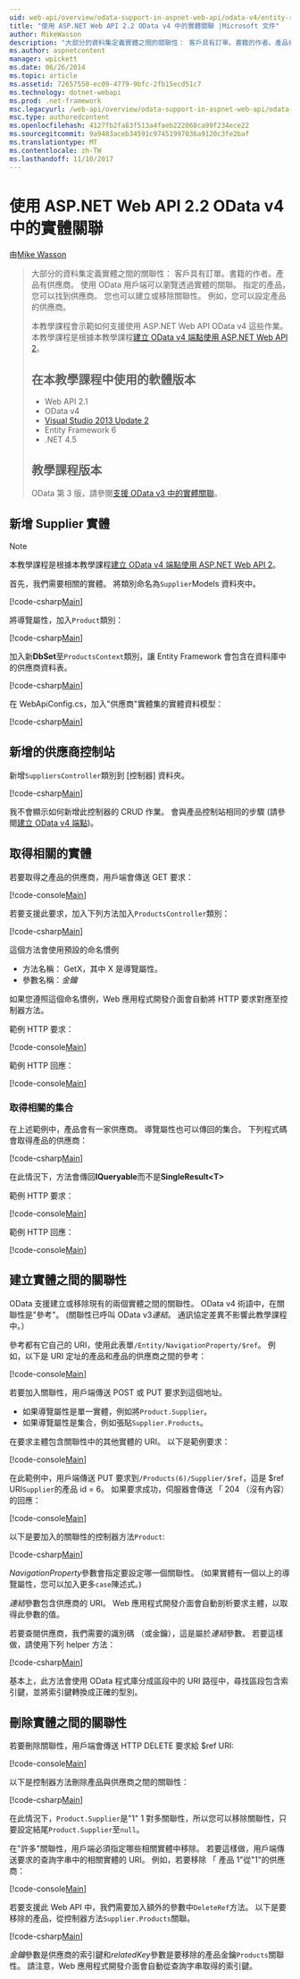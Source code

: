 ```yaml
---
uid: web-api/overview/odata-support-in-aspnet-web-api/odata-v4/entity-relations-in-odata-v4
title: "使用 ASP.NET Web API 2.2 OData v4 中的實體關聯 |Microsoft 文件"
author: MikeWasson
description: "大部分的資料集定義實體之間的關聯性： 客戶具有訂單。書籍的作者。產品有供應商。 使用 OData 用戶端可以瀏覽透過..."
ms.author: aspnetcontent
manager: wpickett
ms.date: 06/26/2014
ms.topic: article
ms.assetid: 72657550-ec09-4779-9bfc-2fb15ecd51c7
ms.technology: dotnet-webapi
ms.prod: .net-framework
msc.legacyurl: /web-api/overview/odata-support-in-aspnet-web-api/odata-v4/entity-relations-in-odata-v4
msc.type: authoredcontent
ms.openlocfilehash: 4127fb2fa83f513a4faeb222068ca99f234ece22
ms.sourcegitcommit: 9a9483aceb34591c97451997036a9120c3fe2baf
ms.translationtype: MT
ms.contentlocale: zh-TW
ms.lasthandoff: 11/10/2017
---
```

<a name="entity-relations-in-odata-v4-using-aspnet-web-api-22"></a>使用 ASP.NET Web API 2.2 OData v4 中的實體關聯
====================
由[Mike Wasson](https://github.com/MikeWasson)

> 大部分的資料集定義實體之間的關聯性： 客戶具有訂單。書籍的作者。產品有供應商。 使用 OData 用戶端可以瀏覽透過實體的關聯。 指定的產品，您可以找到供應商。 您也可以建立或移除關聯性。 例如，您可以設定產品的供應商。
> 
> 本教學課程會示範如何支援使用 ASP.NET Web API OData v4 這些作業。 本教學課程是根據本教學課程[建立 OData v4 端點使用 ASP.NET Web API 2](create-an-odata-v4-endpoint.md)。
> 
> ## <a name="software-versions-used-in-the-tutorial"></a>在本教學課程中使用的軟體版本
> 
> 
> - Web API 2.1
> - OData v4
> - [Visual Studio 2013 Update 2](https://www.visualstudio.com/downloads/download-visual-studio-vs)
> - Entity Framework 6
> - .NET 4.5
> 
> 
> ## <a name="tutorial-versions"></a>教學課程版本
> 
> OData 第 3 版，請參閱[支援 OData v3 中的實體關聯](https://asp.net/web-api/overview/odata-support-in-aspnet-web-api/odata-v3/working-with-entity-relations)。


## <a name="add-a-supplier-entity"></a>新增 Supplier 實體

> [!NOTE]
> 本教學課程是根據本教學課程[建立 OData v4 端點使用 ASP.NET Web API 2](create-an-odata-v4-endpoint.md)。


首先，我們需要相關的實體。 將類別命名為`Supplier`Models 資料夾中。

[!code-csharp[Main](entity-relations-in-odata-v4/samples/sample1.cs)]

將導覽屬性，加入`Product`類別：

[!code-csharp[Main](entity-relations-in-odata-v4/samples/sample2.cs?highlight=13-15)]

加入新**DbSet**至`ProductsContext`類別，讓 Entity Framework 會包含在資料庫中的供應商資料表。

[!code-csharp[Main](entity-relations-in-odata-v4/samples/sample3.cs?highlight=10)]

在 WebApiConfig.cs，加入&quot;供應商&quot;實體集的實體資料模型：

[!code-csharp[Main](entity-relations-in-odata-v4/samples/sample4.cs?highlight=6)]

## <a name="add-a-suppliers-controller"></a>新增的供應商控制站

新增`SuppliersController`類別到 [控制器] 資料夾。

[!code-csharp[Main](entity-relations-in-odata-v4/samples/sample5.cs)]

我不會顯示如何新增此控制器的 CRUD 作業。 會與產品控制站相同的步驟 (請參閱[建立 OData v4 端點](create-an-odata-v4-endpoint.md))。

## <a name="getting-related-entities"></a>取得相關的實體

若要取得之產品的供應商，用戶端會傳送 GET 要求：

[!code-console[Main](entity-relations-in-odata-v4/samples/sample6.cmd)]

若要支援此要求，加入下列方法加入`ProductsController`類別：

[!code-csharp[Main](entity-relations-in-odata-v4/samples/sample7.cs)]

這個方法會使用預設的命名慣例

- 方法名稱： GetX，其中 X 是導覽屬性。
- 參數名稱：*金鑰*

如果您遵照這個命名慣例，Web 應用程式開發介面會自動將 HTTP 要求對應至控制器方法。

範例 HTTP 要求：

[!code-console[Main](entity-relations-in-odata-v4/samples/sample8.cmd)]

範例 HTTP 回應：

[!code-console[Main](entity-relations-in-odata-v4/samples/sample9.cmd)]

### <a name="getting-a-related-collection"></a>取得相關的集合

在上述範例中，產品會有一家供應商。 導覽屬性也可以傳回的集合。 下列程式碼會取得產品的供應商：

[!code-csharp[Main](entity-relations-in-odata-v4/samples/sample10.cs)]

在此情況下，方法會傳回**IQueryable**而不是**SingleResult&lt;T&gt;**

範例 HTTP 要求：

[!code-console[Main](entity-relations-in-odata-v4/samples/sample11.cmd)]

範例 HTTP 回應：

[!code-console[Main](entity-relations-in-odata-v4/samples/sample12.cmd)]

## <a name="creating-a-relationship-between-entities"></a>建立實體之間的關聯性

OData 支援建立或移除現有的兩個實體之間的關聯性。 OData v4 術語中，在關聯性是&quot;參考&quot;。 (關聯性已呼叫 OData v3*連結*。 通訊協定差異不影響此教學課程中。）

參考都有它自己的 URI，使用此表單`/Entity/NavigationProperty/$ref`。 例如，以下是 URI 定址的產品和產品的供應商之間的參考：

[!code-console[Main](entity-relations-in-odata-v4/samples/sample13.cmd)]

若要加入關聯性，用戶端傳送 POST 或 PUT 要求到這個地址。

- 如果導覽屬性是單一實體，例如將`Product.Supplier`。
- 如果導覽屬性是集合，例如張貼`Supplier.Products`。

在要求主體包含關聯性中的其他實體的 URI。 以下是範例要求：

[!code-console[Main](entity-relations-in-odata-v4/samples/sample14.cmd)]

在此範例中，用戶端傳送 PUT 要求到`/Products(6)/Supplier/$ref`，這是 $ref URI`Supplier`的產品 id = 6。 如果要求成功，伺服器會傳送 「 204 （沒有內容） 的回應：

[!code-console[Main](entity-relations-in-odata-v4/samples/sample15.cmd)]

以下是要加入的關聯性的控制器方法`Product`:

[!code-csharp[Main](entity-relations-in-odata-v4/samples/sample16.cs)]

*NavigationProperty*參數會指定要設定哪一個關聯性。 (如果實體有一個以上的導覽屬性，您可以加入更多`case`陳述式。)

*連結*參數包含供應商的 URI。 Web 應用程式開發介面會自動剖析要求主體，以取得此參數的值。

若要查閱供應商，我們需要的識別碼 （或金鑰），這是屬於*連結*參數。 若要這樣做，請使用下列 helper 方法：

[!code-csharp[Main](entity-relations-in-odata-v4/samples/sample17.cs)]

基本上，此方法會使用 OData 程式庫分成區段中的 URI 路徑中，尋找區段包含索引鍵，並將索引鍵轉換成正確的型別。

## <a name="deleting-a-relationship-between-entities"></a>刪除實體之間的關聯性

若要刪除關聯性，用戶端會傳送 HTTP DELETE 要求給 $ref URI:

[!code-console[Main](entity-relations-in-odata-v4/samples/sample18.cmd)]

以下是控制器方法刪除產品與供應商之間的關聯性：

[!code-csharp[Main](entity-relations-in-odata-v4/samples/sample19.cs)]

在此情況下，`Product.Supplier`是&quot;1&quot; 1 對多關聯性，所以您可以移除關聯性，只要設定結尾`Product.Supplier`至`null`。

在&quot;許多&quot;關聯性，用戶端必須指定哪些相關實體中移除。 若要這樣做，用戶端傳送要求的查詢字串中的相關實體的 URI。 例如，若要移除 「 產品 1"從"1"的供應商：

[!code-console[Main](entity-relations-in-odata-v4/samples/sample20.cmd?highlight=1)]

若要支援此 Web API 中，我們需要加入額外的參數中`DeleteRef`方法。 以下是要移除的產品，從控制器方法`Supplier.Products`關聯。

[!code-csharp[Main](entity-relations-in-odata-v4/samples/sample21.cs)]

*金鑰*參數是供應商的索引鍵和*relatedKey*參數是要移除的產品金鑰`Products`關聯性。 請注意，Web 應用程式開發介面會自動從查詢字串取得的索引鍵。
